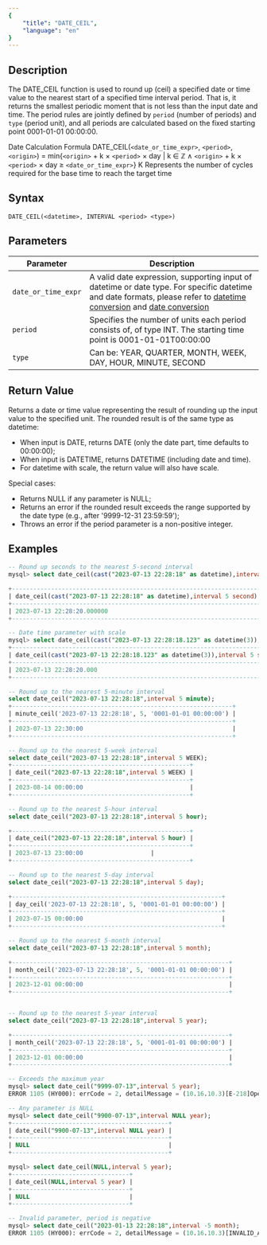 ```yaml
---
{
    "title": "DATE_CEIL",
    "language": "en"
}
---
```


## Description

The DATE_CEIL function is used to round up (ceil) a specified date or time value to the nearest start of a specified time interval period. That is, it returns the smallest periodic moment that is not less than the input date and time. The period rules are jointly defined by `period` (number of periods) and `type` (period unit), and all periods are calculated based on the fixed starting point 0001-01-01 00:00:00.

Date Calculation Formula
DATE_CEIL(`<date_or_time_expr>`, `<period>`, `<origin>`) = min{`<origin>` + k × `<period>` × day | k ∈ ℤ ∧ `<origin>` + k × `<period>` × day ≥ `<date_or_time_expr>`}
K Represents the number of cycles required for the base time to reach the target time

## Syntax

`DATE_CEIL(<datetime>, INTERVAL <period> <type>)`

## Parameters

| Parameter | Description |
| -- | -- |
| `date_or_time_expr` | A valid date expression, supporting input of datetime or date type. For specific datetime and date formats, please refer to [datetime conversion](../../../../../docs/sql-manual/basic-element/sql-data-types/conversion/datetime-conversion) and [date conversion](../../../../../docs/sql-manual/basic-element/sql-data-types/conversion/date-conversion) |
| `period` | Specifies the number of units each period consists of, of type INT. The starting time point is 0001-01-01T00:00:00 |
| `type` | Can be: YEAR, QUARTER, MONTH, WEEK, DAY, HOUR, MINUTE, SECOND |

## Return Value

Returns a date or time value representing the result of rounding up the input value to the specified unit.
The rounded result is of the same type as datetime:
- When input is DATE, returns DATE (only the date part, time defaults to 00:00:00);
- When input is DATETIME, returns DATETIME (including date and time).
- For datetime with scale, the return value will also have scale.

Special cases:
- Returns NULL if any parameter is NULL;
- Returns an error if the rounded result exceeds the range supported by the date type (e.g., after '9999-12-31 23:59:59');
- Throws an error if the period parameter is a non-positive integer.

## Examples

```sql
-- Round up seconds to the nearest 5-second interval
mysql> select date_ceil(cast("2023-07-13 22:28:18" as datetime),interval 5 second);

+------------------------------------------------------------------------+
| date_ceil(cast("2023-07-13 22:28:18" as datetime),interval 5 second) |
+------------------------------------------------------------------------+
| 2023-07-13 22:28:20.000000                                             |
+------------------------------------------------------------------------+

-- Date time parameter with scale
mysql> select date_ceil(cast("2023-07-13 22:28:18.123" as datetime(3)),interval 5 second);
+-----------------------------------------------------------------------------+
| date_ceil(cast("2023-07-13 22:28:18.123" as datetime(3)),interval 5 second) |
+-----------------------------------------------------------------------------+
| 2023-07-13 22:28:20.000                                                     |
+-----------------------------------------------------------------------------+

-- Round up to the nearest 5-minute interval
select date_ceil("2023-07-13 22:28:18",interval 5 minute);
+--------------------------------------------------------------+
| minute_ceil('2023-07-13 22:28:18', 5, '0001-01-01 00:00:00') |
+--------------------------------------------------------------+
| 2023-07-13 22:30:00                                          |
+--------------------------------------------------------------+

-- Round up to the nearest 5-week interval
select date_ceil("2023-07-13 22:28:18",interval 5 WEEK);
+--------------------------------------------------+
| date_ceil("2023-07-13 22:28:18",interval 5 WEEK) |
+--------------------------------------------------+
| 2023-08-14 00:00:00                              |
+--------------------------------------------------+

-- Round up to the nearest 5-hour interval
select date_ceil("2023-07-13 22:28:18",interval 5 hour);

+--------------------------------------------------+
| date_ceil("2023-07-13 22:28:18",interval 5 hour) |
+--------------------------------------------------+
| 2023-07-13 23:00:00                   |
+--------------------------------------------------+

-- Round up to the nearest 5-day interval
select date_ceil("2023-07-13 22:28:18",interval 5 day);

+-----------------------------------------------------------+
| day_ceil('2023-07-13 22:28:18', 5, '0001-01-01 00:00:00') |
+-----------------------------------------------------------+
| 2023-07-15 00:00:00                                       |
+-----------------------------------------------------------+

-- Round up to the nearest 5-month interval
select date_ceil("2023-07-13 22:28:18",interval 5 month);

+-------------------------------------------------------------+
| month_ceil('2023-07-13 22:28:18', 5, '0001-01-01 00:00:00') |
+-------------------------------------------------------------+
| 2023-12-01 00:00:00                                         |
+-------------------------------------------------------------+


-- Round up to the nearest 5-year interval
select date_ceil("2023-07-13 22:28:18",interval 5 year);

+-------------------------------------------------------------+
| month_ceil('2023-07-13 22:28:18', 5, '0001-01-01 00:00:00') |
+-------------------------------------------------------------+
| 2023-12-01 00:00:00                                         |
+-------------------------------------------------------------+

-- Exceeds the maximum year
mysql> select date_ceil("9999-07-13",interval 5 year);
ERROR 1105 (HY000): errCode = 2, detailMessage = (10.16.10.3)[E-218]Operation year_ceil of 9999-07-13 00:00:00, 5 out of range

-- Any parameter is NULL
mysql> select date_ceil("9900-07-13",interval NULL year);
+--------------------------------------------+
| date_ceil("9900-07-13",interval NULL year) |
+--------------------------------------------+
| NULL                                       |
+--------------------------------------------+

mysql> select date_ceil(NULL,interval 5 year);
+---------------------------------+
| date_ceil(NULL,interval 5 year) |
+---------------------------------+
| NULL                            |
+---------------------------------+

-- Invalid parameter, period is negative
mysql> select date_ceil("2023-01-13 22:28:18",interval -5 month);
ERROR 1105 (HY000): errCode = 2, detailMessage = (10.16.10.3)[INVALID_ARGUMENT]Operation month_ceil of 2023-01-13 22:28:18, -5 input wrong parameters, period can`t be negative or zero
```
